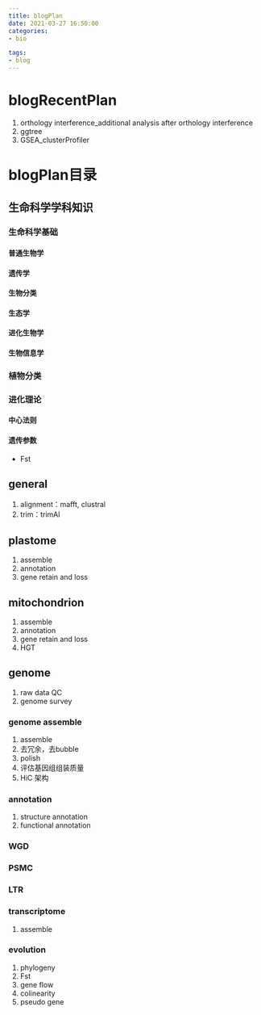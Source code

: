 ```yaml
---
title: blogPlan
date: 2021-03-27 16:50:00
categories: 
- bio

tags: 
- blog
---  
```


# blogRecentPlan
1. orthology interference_additional analysis after orthology interference
2. ggtree
3. GSEA_clusterProfiler


# blogPlan目录

## 生命科学学科知识
### 生命科学基础
#### 普通生物学
#### 遗传学
#### 生物分类
#### 生态学
#### 进化生物学
#### 生物信息学

### 植物分类

### 进化理论
#### 中心法则

#### 遗传参数
- Fst

## general
1. alignment：mafft, clustral
2. trim：trimAl


## plastome
1. assemble
2. annotation
4. gene retain and loss

## mitochondrion
1. assemble
2. annotation
4. gene retain and loss
5. HGT

## genome
1. raw data QC
1. genome survey
### genome assemble
1. assemble
2. 去冗余，去bubble
2. polish
4. 评估基因组组装质量
5. HiC 架构
### annotation
1. structure annotation
2. functional annotation
### WGD
### PSMC
### LTR
### transcriptome
1. assemble

### evolution
1. phylogeny
2. Fst
3. gene flow
4. colinearity
5. pseudo gene


